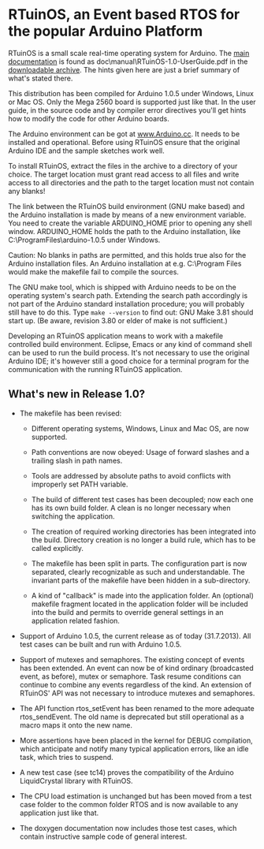 RTuinOS, an Event based RTOS for the popular Arduino Platform
=============================================================

RTuinOS is a small scale real-time operating system for Arduino. The [main
documentation](RTuinOS-1.0-UserGuide.pdf "manual") is found as
doc\manual\RTuinOS-1.0-UserGuide.pdf in the [downloadable
archive](RTuinOS-1.0.2.zip "complete setup"). The hints given here are
just a brief summary of what's stated there.

This distribution has been compiled for Arduino 1.0.5 under Windows, Linux
or Mac OS. Only the Mega 2560 board is supported just like that. In the
user guide, in the source code and by compiler error directives you'll get
hints how to modify the code for other Arduino boards.

The Arduino environment can be got at www.Arduino.cc. It needs to be
installed and operational. Before using RTuinOS ensure that the original
Arduino IDE and the sample sketches work well.

To install RTuinOS, extract the files in the archive to a directory of
your choice. The target location must grant read access to all files and
write access to all directories and the path to the target location must
not contain any blanks!

The link between the RTuinOS build environment (GNU make based) and the
Arduino installation is made by means of a new environment variable. You
need to create the variable ARDUINO_HOME prior to opening any shell
window. ARDUINO_HOME holds the path to the Arduino installation, like
C:\ProgramFiles\arduino-1.0.5 under Windows.

Caution: No blanks in paths are permitted, and this holds true also for
the Arduino installation files. An Arduino installation at e.g.
C:\Program Files would make the makefile fail to compile the sources.

The GNU make tool, which is shipped with Arduino needs to be on the
operating system's search path. Extending the search path accordingly is
not part of the Arduino standard installation procedure; you will probably
still have to do this. Type `make --version` to find out: GNU Make 3.81
should start up. (Be aware, revision 3.80 or elder of make is not
sufficient.)

Developing an RTuinOS application means to work with a makefile controlled
build environment. Eclipse, Emacs or any kind of command shell can be used
to run the build process. It's not necessary to use the original Arduino
IDE; it's however still a good choice for a terminal program for the
communication with the running RTuinOS application.



What's new in Release 1.0?
--------------------------

- The makefile has been revised:
  
  + Different operating systems, Windows, Linux and Mac OS, are now
    supported.
    
  + Path conventions are now obeyed: Usage of forward slashes and a trailing
    slash in path names.
    
  + Tools are addressed by absolute paths to avoid conflicts with improperly
    set PATH variable.
    
  + The build of different test cases has been decoupled; now each one has
    its own build folder. A clean is no longer necessary when switching the
    application.
    
  + The creation of required working directories has been integrated into
    the build. Directory creation is no longer a build rule, which has to be
    called explicitly.
    
  + The makefile has been split in parts. The configuration part is now
    separated, clearly recognizable as such and understandable. The invariant
    parts of the makefile have been hidden in a sub-directory.
    
  + A kind of "callback" is made into the application folder. An (optional)
    makefile fragment located in the application folder will be included into
    the build and permits to override general settings in an application
    related fashion.
    
- Support of Arduino 1.0.5, the current release as of today (31.7.2013).
  All test cases can be built and run with Arduino 1.0.5.
  
- Support of mutexes and semaphores. The existing concept of events has been
  extended. An event can now be of kind ordinary (broadcasted event, as
  before), mutex or semaphore. Task resume conditions can continue to
  combine any events regardless of the kind. An extension of RTuinOS' API
  was not necessary to introduce mutexes and semaphores.
  
- The API function rtos_setEvent has been renamed to the more adequate
  rtos_sendEvent. The old name is deprecated but still operational as a
  macro maps it onto the new name.
  
- More assertions have been placed in the kernel for DEBUG compilation,
  which anticipate and notify many typical application errors, like an idle
  task, which tries to suspend.
  
- A new test case (see tc14) proves the compatibility of the Arduino
  LiquidCrystal library with RTuinOS.
  
- The CPU load estimation is unchanged but has been moved from a test case
  folder to the common folder RTOS and is now available to any application
  just like that.
  
- The doxygen documentation now includes those test cases, which contain
  instructive sample code of general interest.
